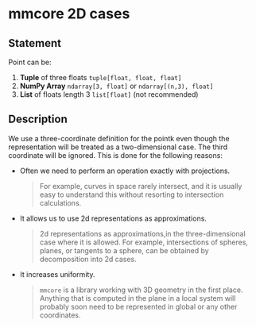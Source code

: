 # mmcore 2D cases

## Statement

Point can be:

1. **Tuple** of three floats `tuple[float, float, float]`
2. **NumPy Array** `ndarray[3, float]` or `ndarray[(n,3), float]`
3. **List** of floats length 3 `list[float]` (not recommended)

## Description

We use a three-coordinate definition for the pointk even though the representation will be treated as a two-dimensional
case. The third coordinate will be ignored. This is done for the following reasons:

- Often we need to perform an operation exactly with projections.

  > For example, curves in space rarely intersect, and it is usually easy to understand this without resorting to
  intersection calculations.
- It allows us to use 2d representations as approximations.

  > 2d representations as approximations,in the three-dimensional case where it is allowed. For example, intersections
  of spheres, planes, or tangents to a sphere, can be obtained by decomposition into 2d cases.

- It increases uniformity.
  > `mmcore` is a library working with 3D geometry in the first place. Anything that is computed in the plane in a local
  system will probably soon need to be represented in global or any other coordinates.

